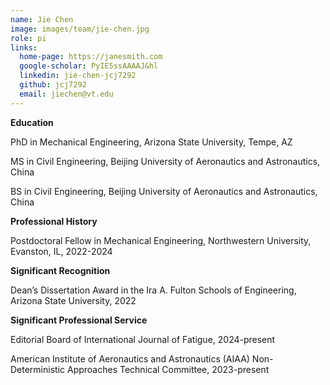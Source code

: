 ```yaml
---
name: Jie Chen
image: images/team/jie-chen.jpg
role: pi
links:
  home-page: https://janesmith.com
  google-scholar: PyIE5ssAAAAJ&hl
  linkedin: jie-chen-jcj7292
  github: jcj7292
  email: jiechen@vt.edu
---
```


**Education**

PhD in Mechanical Engineering, Arizona State University, Tempe, AZ

MS in Civil Engineering, Beijing University of Aeronautics and Astronautics, China

BS in Civil Engineering, Beijing University of Aeronautics and Astronautics, China
<br/>

**Professional History**

Postdoctoral Fellow in Mechanical Engineering, Northwestern University, Evanston, IL, 2022-2024
<br/>

**Significant Recognition**

Dean’s Dissertation Award in the Ira A. Fulton Schools of Engineering, Arizona State University, 2022
<br/>

**Significant Professional Service**

Editorial Board of International Journal of Fatigue, 2024-present

American Institute of Aeronautics and Astronautics (AIAA) Non-Deterministic Approaches Technical Committee, 2023-present
<br/>
